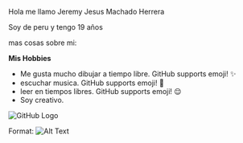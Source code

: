 Hola me llamo Jeremy Jesus Machado Herrera


Soy de peru y tengo 19 años

mas cosas sobre mi:

**Mis Hobbies**

* Me gusta mucho dibujar a tiempo libre. GitHub supports emoji! ✨
* escuchar musica. GitHub supports emoji! 🎵 
* leer en tiempos libres. GitHub supports emoji! 😌
* Soy creativo.



![GitHub Logo](/images/logo.png)

Format: ![Alt Text](https://www.google.com/url?sa=i&url=https%3A%2F%2Fwww.pinterest.com.mx%2Fpin%2F852517404464233155%2F&psig=AOvVaw1UYG8o3tWUN1_YJVdhjyzw&ust=1665766003400000&source=images&cd=vfe&ved=0CAkQjRxqFwoTCLil6JDU3foCFQAAAAAdAAAAABAN) 

